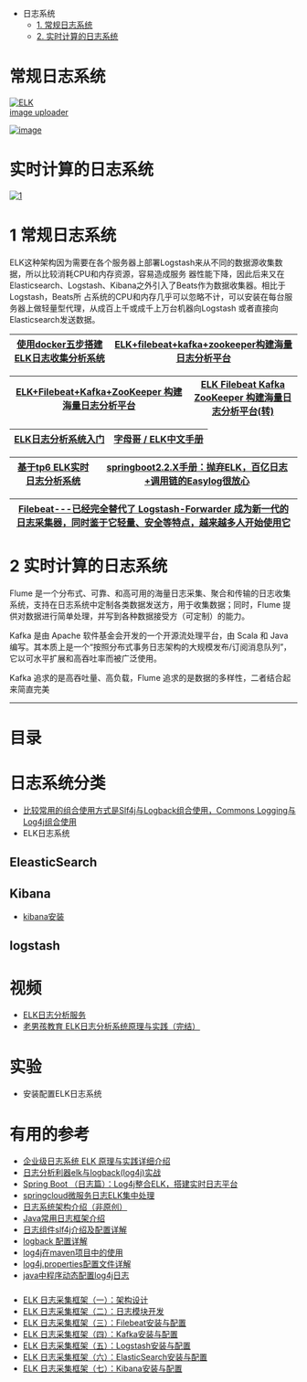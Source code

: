 * 日志系统
  * [1. 常规日志系统 ](#1-常规日志系统)
  * [2. 实时计算的日志系统](#2-实时计算的日志系统)



# 常规日志系统
<a href="https://ibb.co/X8Wctg7"><img src="https://i.ibb.co/6ByjFxH/ELK.png" alt="ELK" border="0"></a><br /><a target='_blank' href='https://imgbb.com/'>image uploader</a><br />

<a href="https://ibb.co/tKLRdXr"><img src="https://i.ibb.co/W5VCTtJ/image.jpg" alt="image" border="0"></a>

# 实时计算的日志系统

<a href="https://ibb.co/Hp4ZfsP"><img src="https://i.ibb.co/gF9YLpW/1.webp" alt="1" border="0"></a>


# 1 常规日志系统

ELK这种架构因为需要在各个服务器上部署Logstash来从不同的数据源收集数据，所以⽐较消耗CPU和内存资源，容易造成服务
器性能下降，因此后来⼜在Elasticsearch、Logstash、Kibana之外引⼊了Beats作为数据收集器。相⽐于Logstash，Beats所
占系统的CPU和内存⼏乎可以忽略不计，可以安装在每台服务器上做轻量型代理，从成百上千或成千上万台机器向Logstash
或者直接向Elasticsearch发送数据。


[使用docker五步搭建ELK日志收集分析系统](http://www.zimug.com/container/docker/%e4%bd%bf%e7%94%a8docker%e4%ba%94%e6%ad%a5%e6%90%ad%e5%bb%baelk%e6%97%a5%e5%bf%97%e6%94%b6%e9%9b%86%e5%88%86%e6%9e%90%e7%b3%bb%e7%bb%9f/.html)|[ELK+filebeat+kafka+zookeeper构建海量日志分析平台](https://www.huaweicloud.com/articles/25e014168e463c5b471deae626a37711.html)|
---|---|

[ELK+Filebeat+Kafka+ZooKeeper 构建海量日志分析平台](https://www.cnblogs.com/saneri/p/8822116.html)|[ELK Filebeat Kafka ZooKeeper 构建海量日志分析平台(转)](http://www.360doc.com/content/18/0328/18/33260087_741038117.shtml)|
---|---|

[ELK日志分析系统入门](https://gitlib.com/page/elk.html)|[字母哥 / ELK中文手册](https://www.kancloud.cn/hanxt/elk/153883)|
---|---|

[基于tp6 ELK实时日志分析系统](https://www.kancloud.cn/zhangqi/tp6_elk)|[springboot2.2.X手册：抛弃ELK，百亿日志+调用链的Easylog很放心](https://www.toutiao.com/a6838166862795112971/)|
---|---|

[Filebeat---已经完全替代了 Logstash-Forwarder 成为新一代的日志采集器，同时鉴于它轻量、安全等特点，越来越多人开始使用它 ]()|
---|

# 2 实时计算的日志系统

Flume 是一个分布式、可靠、和高可用的海量日志采集、聚合和传输的日志收集系统，支持在日志系统中定制各类数据发送方，用于收集数据；同时，Flume 提供对数据进行简单处理，并写到各种数据接受方（可定制）的能力。

Kafka 是由 Apache 软件基金会开发的一个开源流处理平台，由 Scala 和 Java 编写。其本质上是一个“按照分布式事务日志架构的大规模发布/订阅消息队列”，它以可水平扩展和高吞吐率而被广泛使用。

Kafka 追求的是高吞吐量、高负载，Flume 追求的是数据的多样性，二者结合起来简直完美

---

# 目录

# 日志系统分类
  * [比较常用的组合使用方式是Slf4j与Logback组合使用，Commons Logging与Log4j组合使用](http://c.biancheng.net/spring_boot/slf4j-logback.html)
  * ELK日志系统


## EleasticSearch

## Kibana
   * [kibana安装](https://www.elastic.co/guide/en/kibana/current/docker.html)


## logstash




# 视频

 * [ELK日志分析服务](https://www.bilibili.com/video/av62242348/?p=1)
 * [老男孩教育 ELK日志分析系统原理与实践（完结）](https://www.bilibili.com/video/BV1iJ411B7QK?from=search&seid=8490240227878217725)



# 实验

* 安装配置ELK日志系统

# 有用的参考
* [企业级日志系统 ELK 原理与实践详细介绍](https://mp.weixin.qq.com/s/reWVdOoOkxcpz0ls5OfrMA)
* [日志分析利器elk与logback(log4j)实战](https://blog.csdn.net/puhaiyang/article/details/69664891)
* [Spring Boot （日志篇）：Log4j整合ELK，搭建实时日志平台](https://blog.csdn.net/Soinice/article/details/84029776?utm_medium=distribute.pc_relevant_t0.none-task-blog-BlogCommendFromMachineLearnPai2-1.channel_param&depth_1-utm_source=distribute.pc_relevant_t0.none-task-blog-BlogCommendFromMachineLearnPai2-1.channel_param)
* [springcloud微服务日志ELK集中处理](https://blog.csdn.net/d597180714/article/details/82382703?utm_medium=distribute.pc_relevant.none-task-blog-BlogCommendFromMachineLearnPai2-7.channel_param&depth_1-utm_source=distribute.pc_relevant.none-task-blog-BlogCommendFromMachineLearnPai2-7.channel_param)
* [日志系统架构介绍（非原创）](https://www.cnblogs.com/WUXIAOCHANG/p/11024092.html)
* [Java常用日志框架介绍](https://www.cnblogs.com/chenhongliang/p/5312517.html)
* [日志组件slf4j介绍及配置详解](https://blog.csdn.net/foreverling/article/details/51385128)
* [logback 配置详解](https://segmentfault.com/a/1190000008315137)
* [log4j在maven项目中的使用](https://blog.csdn.net/qq_40182873/article/details/86706355)
* [log4j.properties配置文件详解](https://www.cnblogs.com/xiaobaizhiqian/p/7956690.html)
* [java中程序动态配置log4j日志](https://blog.csdn.net/zgjllf1011/article/details/79280914)

###

* [ELK 日志采集框架（一）：架构设计](https://www.jianshu.com/p/210bb6b4abb2)
* [ELK 日志采集框架（二）：日志模块开发](https://www.jianshu.com/p/b35d00480805)
* [ELK 日志采集框架（三）：Filebeat安装与配置](https://www.jianshu.com/p/ad709e1fdff9)
* [ELK 日志采集框架（四）：Kafka安装与配置](https://www.jianshu.com/p/e880c79be3d4)
* [ELK 日志采集框架（五）：Logstash安装与配置](https://www.jianshu.com/p/b33def08c753)
* [ELK 日志采集框架（六）：ElasticSearch安装与配置](https://www.jianshu.com/p/afad7328bd11)
* [ELK 日志采集框架（七）：Kibana安装与配置](https://www.jianshu.com/p/68904d96259d)

